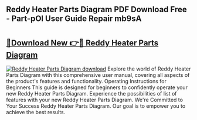 ## Reddy Heater Parts Diagram PDF Download Free - Part-pOl User Guide Repair mb9sA

# <h2><a href="http://dflnq2w.blite.top/?on=Reddy+Heater+Parts+Diagram">🔗Download New 👉🔴 Reddy Heater Parts Diagram</a></h2>

[![Reddy Heater Parts Diagram download](https://i.imgur.com/lujVjoI.png)](http://dflnq2w.blite.top/?on=Reddy+Heater+Parts+Diagram)
Explore the world of Reddy Heater Parts Diagram with this comprehensive user manual, covering all aspects of the product's features and functionality. Operating Instructions for Beginners This guide is designed for beginners to confidently operate your new Reddy Heater Parts Diagram. Experience the possibilities of list of features with your new Reddy Heater Parts Diagram. We're Committed to Your Success Reddy Heater Parts Diagram. Our goal is to empower you to achieve the best results.
